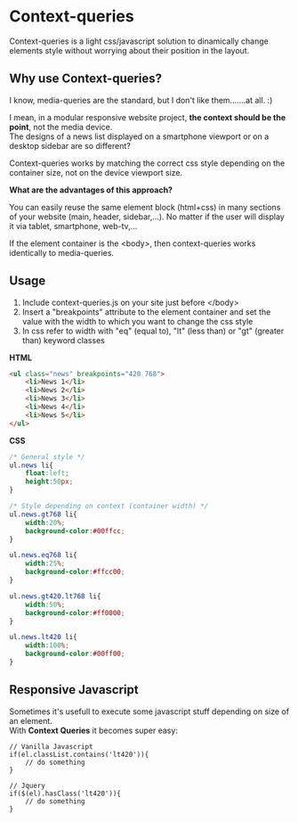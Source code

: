 Context-queries
===============

Context-queries is a light css/javascript solution to dinamically change elements style without worrying about their position in the layout.

## Why use Context-queries?
I know, media-queries are the standard, but I don't like them.......at all. :)

I mean, in a modular responsive website project, **the context should be the point**, not the media device.<br>
The designs of a news list displayed on a smartphone viewport or on a desktop sidebar are so different?

Context-queries works by matching the correct css style depending on the container size, not on the device viewport size.

**What are the advantages of this approach?**

You can easily reuse the same element block (html+css) in many sections of your website (main, header, sidebar,...).
No matter if the user will display it via tablet, smartphone, web-tv,...

If the element container is the &lt;body&gt;, then context-queries  works identically to media-queries.

## Usage

1) Include context-queries.js on your site just before &lt;/body&gt;<br>
2) Insert a "breakpoints" attribute to the element container and set the value with the width to which you want to change the css style<br>
3) In css refer to width with "eq" (equal to), "lt" (less than) or "gt" (greater than) keyword classes<br>

<b>HTML</b>

```html
<ul class="news" breakpoints="420 768">
	<li>News 1</li>
	<li>News 2</li>
	<li>News 3</li>
	<li>News 4</li>
	<li>News 5</li>
</ul>
```

<b>CSS</b>

```css
/* General style */
ul.news li{
	float:left;
	height:50px;
}

/* Style depending on context (container width) */
ul.news.gt768 li{
	width:20%;
	background-color:#00ffcc;
}

ul.news.eq768 li{
	width:25%;
	background-color:#ffcc00;
}

ul.news.gt420.lt768 li{
	width:50%;
	background-color:#ff0000;
}

ul.news.lt420 li{
	width:100%;
	background-color:#00ff00;
}
```

## Responsive Javascript
Sometimes it's usefull to execute some javascript stuff depending on size of an element.<br>
With **Context Queries** it becomes super easy:

```
// Vanilla Javascript
if(el.classList.contains('lt420')){
    // do something
}

// Jquery
if($(el).hasClass('lt420')){
    // do something
}
```
